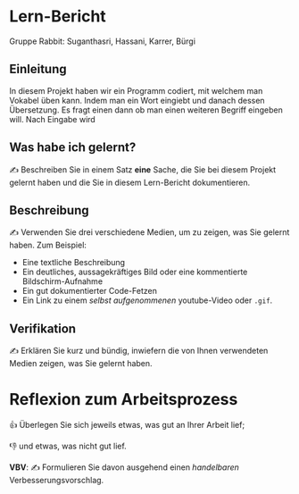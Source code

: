 # Lern-Bericht
Gruppe Rabbit: Suganthasri, Hassani, Karrer, Bürgi

## Einleitung

In diesem Projekt haben wir ein Programm codiert, mit welchem man Vokabel üben kann. Indem man ein Wort eingiebt und danach dessen Übersetzung. Es fragt einen dann ob man einen weiteren Begriff eingeben will. Nach Eingabe wird 

## Was habe ich gelernt?

✍️ Beschreiben Sie in einem Satz **eine** Sache, die Sie bei diesem Projekt gelernt haben und die Sie in diesem Lern-Bericht dokumentieren.

## Beschreibung

✍️ Verwenden Sie drei verschiedene Medien, um zu zeigen, was Sie gelernt haben. Zum Beispiel:

* Eine textliche Beschreibung
* Ein deutliches, aussagekräftiges Bild oder eine kommentierte Bildschirm-Aufnahme
* Ein gut dokumentierter Code-Fetzen
* Ein Link zu einem *selbst aufgenommenen* youtube-Video oder `.gif`.

## Verifikation

✍️ Erklären Sie kurz und bündig, inwiefern die von Ihnen verwendeten Medien zeigen, was Sie gelernt haben.

# Reflexion zum Arbeitsprozess

👍 Überlegen Sie sich jeweils etwas, was gut an Ihrer Arbeit lief; 

👎 und etwas, was nicht gut lief.

**VBV**: ✍️ Formulieren Sie davon ausgehend einen *handelbaren* Verbesserungsvorschlag.
